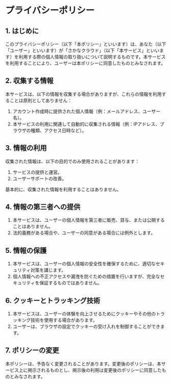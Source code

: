 # プライバシーポリシー

## 1. はじめに

このプライバシーポリシー（以下「本ポリシー」といいます）は、あなた（以下「ユーザー」といいます）が「さかなクラウド」（以下「本サービス」といいます）を利用する際の個人情報の取り扱いについて説明するものです。本サービスを利用することにより、ユーザーは本ポリシーに同意したものとみなされます。

## 2. 収集する情報

本サービスは、以下の情報を収集する場合がありますが、これらの情報を利用することは原則としてありません：

1. アカウント作成時に提供された個人情報（例：メールアドレス、ユーザー名）。
2. 本サービスの利用に関連して自動的に収集される情報（例：IPアドレス、ブラウザの種類、アクセス日時など）。

## 3. 情報の利用

収集された情報は、以下の目的でのみ使用されることがあります：

1. サービスの提供と運営。
2. ユーザーサポートの改善。

基本的に、収集された情報を利用することはありません。

## 4. 情報の第三者への提供

1. 本サービスは、ユーザーの個人情報を第三者に販売、貸与、または公開することはありません。
2. 法的義務がある場合や、ユーザーの同意がある場合には例外とします。

## 5. 情報の保護

1. 本サービスは、ユーザーの個人情報の安全性を確保するために、適切なセキュリティ対策を講じます。
2. 個人情報への不正アクセスや漏洩を防ぐための措置を行いますが、完全なセキュリティを保証するものではありません。

## 6. クッキーとトラッキング技術

1. 本サービスは、ユーザーの体験を向上させるためにクッキーやその他のトラッキング技術を使用する場合があります。
2. ユーザーは、ブラウザの設定でクッキーの受け入れを制御することができます。

## 7. ポリシーの変更

本ポリシーは、予告なく変更されることがあります。変更後のポリシーは、本サービス上に掲示されるものとし、掲示後の利用は変更後のポリシーに同意したものとみなされます。
